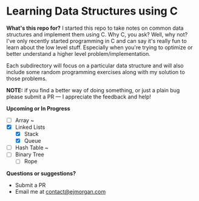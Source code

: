 # Learning Data Structures using C

**What's this repo for?**
I started this repo to take notes on common data structures and implement them using C. Why C, you ask? Well, why not? I've only recently started programming in C and can say it's really fun to learn about the low level stuff. Especially when you're trying to optimize or better understand a higher level problem/implementation.

Each subdirectory will focus on a particular data structure and will also include some random programming exercises along with my solution to those problems.

**NOTE:** if you find a better way of doing something, or just a plain bug please submit a PR — I appreciate the feedback and help!

**Upcoming or In Progress**

- [ ] Array ~
- [x] Linked Lists
  - [x] Stack
  - [x] Queue
- [ ] Hash Table ~
- [ ] Binary Tree
  - [ ] Rope

**Questions or suggestions?**

- Submit a PR
- Email me at contact@ejmorgan.com

